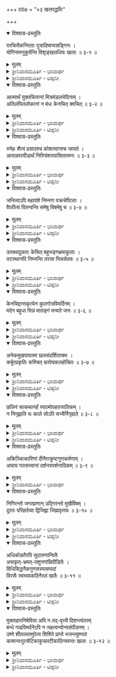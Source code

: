 +++
title = "०३ खलपद्धतिः"

+++

<details open><summary>विश्वास-प्रस्तुतिः</summary>

परचित्तैकनिरताः पुत्रादिष्वप्यसङ्गिनः ।  
योगिनामनुकुर्वन्ति विशृङ्खलधियः खलाः ॥ ३-१ ॥
</details>

<details><summary>मूलम्</summary>

परचित्तैकनिरताः पुत्रादिष्वप्यसङ्गिनः ।  
योगिनामनुकुर्वन्ति विशृङ्खलधियः खलाः ॥ ३-१ ॥
</details>

<details><summary>ಶ್ರೀನಿವಾಸಮೂರ್ತಿ - ಭಾವಾರ್ಥ</summary>

ಖಲ ಎಂದರೆ ಕೆಟ್ಟವನು ಅಥವಾ ದುರ್ಜನ. ಈ ಪದ್ಧತಿ ಕೆಟ್ಟವರ ವಿಷಯವಾಗಿ. "ದುರ್ಜನಸಂಗವ ಬಿಡೋ ಬಿಡೋ" ಎಂಬುದೇ ಈ ಪದ್ಧತಿಯ ತಿರುಳು.

ಪರ ಎಂದರೆ ಮತ್ತೊಬ್ಬರ ವಿಷಯವಾಗಿ ಯೋಚನೆಮಾಡುವುದರಲ್ಲೇ ಯಾವಾಗಲೂ ನಿರತರಾಗಿರುವ, ಸ್ವಂತ ಮಕ್ಕಳೇ ಮೊದಲಾದವರಲ್ಲಿ ಕೂಡ ಆಸಕ್ತಿಯಿಲ್ಲದ, ಮನಸ್ಸನ್ನು ಹಿಡಿತದಲ್ಲಿ ಇಟ್ಟುಕೊಳ್ಳದ ದುರ್ಜನರು ಪರ ಎಂದರೆ ಪರಬ್ರಹ್ಮನಲ್ಲೇ ನಿರತವಾದ ಮನಸ್ಸುಳ್ಳ, ಪುತ್ರಾದಿಗಳಲ್ಲಿಯೂ ವ್ಯಾಮೋಹವಿಲ್ಲದ, ಸಂಸಾರಬಂಧನಗಳನ್ನು ತೊರೆದ ಯೋಗಿಗಳನ್ನು ಅನುಕರಿಸುತ್ತಾರೆ!
</details>

<details><summary>ಶ್ರೀನಿವಾಸಮೂರ್ತಿ - ಟಿಪ್ಪನೀ</summary>

ಇಲ್ಲಿ ಪದಪ್ರಯೋಗದ ಚಮತ್ಕಾರದಿಂದ ದುರ್ಜನರಿಗೂ ಯೋಗಿಗಳಿಗೂ ಸಾಮ್ಯದ ತೋರಿಕೆ!

ಇಬ್ಬರೂ ಪರಚಿತ್ತೈಕನಿರತರು, ಇಬ್ಬರಿಗೂ ಪುತ್ರಾದಿಗಳಲ್ಲಿ ಅಸಂಗ, ಇಬ್ಬರೂ ವಿಶೃಂಖಲಮನಸ್ಸುಳ್ಳವರು! ವಾಸ್ತವತೆಗೂ ತೋರಿಕೆಗೂ ಅಜಗಜಾಂತರ.
</details>

<details open><summary>विश्वास-प्रस्तुतिः</summary>

आत्मार्थं युक्तचित्तानां मित्रमंडलभेदिनाम् ।  
अतिलंघितलोकानां न बंधः केनचित् क्वचित् ॥ ३-२ ॥
</details>

<details><summary>मूलम्</summary>

आत्मार्थं युक्तचित्तानां मित्रमंडलभेदिनाम् ।  
अतिलंघितलोकानां न बंधः केनचित् क्वचित् ॥ ३-२ ॥
</details>

<details><summary>ಶ್ರೀನಿವಾಸಮೂರ್ತಿ - ಭಾವಾರ್ಥ</summary>

(೧) ಆತ್ಮಯೋಗದಲ್ಲಿ ನಿರತರಾದ, ಸೂರ್ಯಮಂಡಲವನ್ನು ಭೇದಿಸಿ ಮುಂದೆ ಹೋಗುವ,ಬ್ರಹ್ಮಲೋಕವೇ ಮೊದಲಾದ ಲೋಕಗಳನ್ನು ದಾಟುವ ಯೋಗಿಗಳಿಗೆ ಎಲ್ಲಿಯಾಗಲಿ ಯಾರೊಡನೆಯಾಗಲಿ ಬಂಧವಿರುವುದಿಲ್ಲ. (೨) ಸ್ವಂತ ಪ್ರಯೋಜನದಲ್ಲಿಯೇ ನಿರತವಾದ ಮನಸ್ಸುಳ್ಳ, ಸ್ನೇಹಿತರ ಗುಂಪನ್ನು ಒಡೆಯುವ, ಸಮಾಜದ ಕಟ್ಟಲೆಗಳನ್ನು ಮೀರುವ ದುರ್ಜನರಿಗೆ ಎಲ್ಲಿಯಾಗಲಿ ಯಾರೊಡನೆಯಾಗಲಿ ಬಂಧವಿರುವುದಿಲ್ಲ.
</details>

<details><summary>ಶ್ರೀನಿವಾಸಮೂರ್ತಿ - ಟಿಪ್ಪನೀ</summary>

ಹಿಂದಿನ ಶ್ಲೋಕದಲ್ಲಿ ಮುನಿಜನಕ್ಕೂ ದುರ್ಜನರಿಗೂ ಇರುವ ತೋರಿಕೆಯ ಸಾಮ್ಯವನ್ನು ಈ ಶ್ಲೋಕದಲ್ಲೂ ಶ್ಲೇಷೆಯ ಧ್ವನಿಯ ಮೂಲಕ ತೋರಿಸಲಾಗಿದೆ. ಸಿದ್ಧಿಯನ್ನು ಪಡೆದ ಯೋಗಿಗಳು ಮರಣಹೊಂದಿದಮೇಲೆ ಸೂರ್ಯಮಂಡಲದಾಚೆ ಅರ್ಚಿರಾದಿ ಮಾರ್ಗದಲ್ಲಿ ಬ್ರಹ್ಮಲೋಕವೇ ಮೊದಲಾದ ಲೋಕಗಳನ್ನು ದಾಟಿ ಪರಮಾತ್ಮನ ಪರಮಪದವನ್ನು ಸೇರುವರು ಎಂಬುದು ವೈದಿಕಸನಾತನಧರ್ಮಿಗಳ ನಂಬಿಕೆಯಾಗಿರುತ್ತದೆ. ಈ ನಂಬಿಕೆಯನ್ನು ಈ ಶ್ಲೋಕದಲ್ಲಿ ಪ್ರಸ್ತಾಪಿಸಿ ದೇಶಿಕರು ತಮ್ಮ ವಾಕ್ಯಗ್ರಥನಕೌಶಲದಿಂದ ಶ್ಲೇಷೆಯ ಮೂಲಕ ಅಂತಹ ಬ್ರಹ್ಮಜ್ಞಾನಿಗಳಿಗೂ ದುರ್ಜನರಿಗೂ ತೋರಿಕೆಯ ಸಾಮ್ಯವನ್ನು ರಚಿಸಿದ್ದಾರೆ.
</details>

<details open><summary>विश्वास-प्रस्तुतिः</summary>

स्नेहः शैत्यं प्रसादश्च कोशत्यागश्च जायते ।  
आसन्नपरपीडार्थं निस्त्रिंशस्यासितात्मनः ॥ ३-३ ॥
</details>

<details><summary>मूलम्</summary>

स्नेहः शैत्यं प्रसादश्च कोशत्यागश्च जायते ।  
आसन्नपरपीडार्थं निस्त्रिंशस्यासितात्मनः ॥ ३-३ ॥
</details>

<details><summary>ಶ್ರೀನಿವಾಸಮೂರ್ತಿ - ಭಾವಾರ್ಥ</summary>

(೧) ರಿಪುಗಳು ಸನ್ನಿಹಿತರಾದಾಗ ಅವರನ್ನು ಹಿಂಸಿಸಲು ಕಪ್ಪುಬಣ್ಣದ ಕತ್ತಿಗೆ ಎಣ್ಣೆಯ ಸಂಪರ್ಕವೂ ಮಸೆಯುವಿಕೆಯೂ ಹೊಳಪುಕೊಡೋಣವೂ ಒರೆಯಿಂದ ಹೊರಕ್ಕೆ ತೆಗೆಯೋಣವೂ ಉಂಟಾಗುತ್ತವೆ. (೨) ಕಲಂಕಿತಮನಸ್ಸುಳ್ಳ ದುರ್ಜನನು ಸಮೀಪದಲ್ಲಿರುವ ಇತರರನ್ನು ಹಿಂಸಿಸಲಿಕ್ಕಾಗಿ ಸ್ನೇಹವನ್ನೂ, ತಂಪನ್ನೂ ಪ್ರಸನ್ನತೆಯನ್ನೂ ಧನತ್ಯಾಗವನ್ನೂ ತೋರಿಸುತ್ತಾನೆ.
</details>

<details><summary>ಶ್ರೀನಿವಾಸಮೂರ್ತಿ - ಟಿಪ್ಪನೀ</summary>

ಶ್ಲೇಷೆಯ ಲಾಸ್ಯ ಈ ಶ್ಲೋಕದಲ್ಲೂ. ಈ ಶ್ಲೋಕದಲ್ಲಿ ಎರಡು ಅರ್ಥವುಳ್ಳ ಪದಗಳು: ಸ್ನೇಹ= (ಗೆಳೆತನ, ಜಿಡ್ಡು); ಶೈತ್ಯ=(ತಂಪು, ಮಸೆಯುವಿಕೆ); ಪ್ರಸಾದ= (ಪ್ರಸನ್ನತೆ, ಹೊಳಪು); ಕೋಶ= (ಧನದ ಭಂಡಾರ, ಕತ್ತಿಯ ಒರೆ); ಪರ= (ಇತರರು, ಶತ್ರು); ನಿಸ್ತ್ರಿಂಶ= (ದುರ್ಜನ, ನೀಳ್ಗತ್ತಿ); ಅಸಿತ= (ಕಲಂಕಿತ, ಕಪ್ಪಾದ). ದುರ್ಜನನು ಇತರರ ವಿನಾಶಕ್ಕಾಗಿ ಅಂತಹವರು ಸನ್ನಿಹಿತರಾದಾಗ (ಅವರನ್ನು ಬಲೆಗೆ ಹಾಕಿಕ್ಕೊಳ್ಳಲು) ಅವರಲ್ಲಿ ಕಪಟ ಸ್ನೇಹ, ಮಾರ್ದವ ಮತ್ತು ಪ್ರಸನ್ನತೆಯನ್ನೂ ತೋರಿ ಅವರಿಗಾಗಿ ಧನತ್ಯಾಗವನ್ನೂ ಮಾಡುತ್ತಾನೆ. ಇದಕ್ಕೆ ಶ್ಲೇಷೆಯ ಧ್ವನಿಯ ಮೂಲಕ ಸಾಮ್ಯ ಯುದ್ಧಕಾಲದಲ್ಲಿ ಪ್ರಯೋಗಕ್ಕೆ ಮೊದಲು ಎಣ್ಣೆಯಿಂದ ತಿಕ್ಕಿ, ಅಲಗು ಚೂಪಾಗುವುದಕ್ಕೆ ಮಸೆದು, ಹೊಳೆಯುತ್ತಿರುವಂತೆ ಸಿದ್ಧ ಮಾಡಿಟ್ಟುಕ್ಕೊಂಡಿರುವ ನೀಳ್ಗತ್ತಿಯನ್ನು ಒರೆಯಿಂದ ಹೊರತೆಗೆಯುವಿಕೆ.
</details>

<details open><summary>विश्वास-प्रस्तुतिः</summary>

जनित्वाऽपि महावंशे निम्नगा वक्रचेष्टिताः ।  
वैपरीत्यं वितन्वन्ति समेषु विषमेषु च ॥ ३-४ ॥
</details>

<details><summary>मूलम्</summary>

जनित्वाऽपि महावंशे निम्नगा वक्रचेष्टिताः ।  
वैपरीत्यं वितन्वन्ति समेषु विषमेषु च ॥ ३-४ ॥
</details>

<details><summary>ಶ್ರೀನಿವಾಸಮೂರ್ತಿ - ಭಾವಾರ್ಥ</summary>

(೧)ದೊಡ್ಡ ಬಿದಿರು ಮೆಳೆಗಳಿಗೆ ವಾಸಸ್ಥಾನವಾದ ಪರ್ವತದಲ್ಲಿ ಹುಟ್ಟಿ ಇಳಿಕಲಿನಲ್ಲಿ ಹರಿದುಹೋಗುವ ಡೊಂಕುಡೊಂಕಾಗಿ ಹರಿಯುವ ನದಿಗಳು ಸಮತಲಪ್ರದೇಶಗಳನ್ನು ಹಳ್ಳದಿಬ್ಬಗಳನ್ನುಳ್ಳದಾಗಿಯೂ ಹಳ್ಳದಿಬ್ಬಗಳುಳ್ಳ ಪ್ರದೇಶಗಳನ್ನು ಸಮವಾಗಿಯೂ ಮಾಡಿ ಪ್ರತಿಕೂಲವಾಗಿ ನಡೆದುಕ್ಕೊಳ್ಳುತ್ತವೆ. (೨) ಸತ್ಕುಲಪ್ರಸೂತರಾದರೂ ನೀಚಮನೋಭಾವವುಳ್ಳ ಕುಟಿಲಗಾಮಿಗಳು ಸಾಧುಗಳಲ್ಲಿ ಹಗೆತನವನ್ನೂ ಅಸಾಧುಗಳಲ್ಲಿ ಮೈತ್ರಿಯನ್ನೂ ವ್ಯತ್ಯಸ್ತವಾಗಿ ಆಚರಿಸುತ್ತಾರೆ.
</details>

<details><summary>ಶ್ರೀನಿವಾಸಮೂರ್ತಿ - ಟಿಪ್ಪನೀ</summary>

ಇಲ್ಲಿ ಸ್ಪಷ್ಟವಾಗಿ ಎರಡು ಅರ್ಥ ಬರುವ ಪದ "ವಂಶ" ಎಂಬುದು ಒಂದೇ. ವಂಶ= (ಕುಲ, ಬಿದಿರು). "ನಿಮ್ನ", "ವಕ್ರ" ಮತ್ತು "ವಿಷಮ" ಪದಗಳು ರೂಢರೂಪಕದ ಬಲದಿಂದ ಕೆಟ್ಟವನ ಗುಣಗಳ ನಿರೂಪಣೆಯಲ್ಲಿ ಬಳಕೆಗೆ ಬಂದಿವೆ. ನದಿಗಳ ಅನ್ಯಾಪದೇಶದಿಂದ ಶ್ಲೇಷೆಯ ಬಲದಲ್ಲಿ ಈ ಶ್ಲೋಕದ ಅರ್ಥ ದುರ್ಜನರಿಗೆ ಅನ್ವಯವಾಗುತ್ತದೆ.
</details>

<details open><summary>विश्वास-प्रस्तुतिः</summary>

उत्पथादुन्नताः केचित् बहुभङ्गभ्रमाकुलाः ।  
तटस्थानपि निघ्नन्ति तरसा भिन्नसेतवः ॥ ३-५ ॥
</details>

<details><summary>मूलम्</summary>

उत्पथादुन्नताः केचित् बहुभङ्गभ्रमाकुलाः ।  
तटस्थानपि निघ्नन्ति तरसा भिन्नसेतवः ॥ ३-५ ॥
</details>

<details><summary>ಶ್ರೀನಿವಾಸಮೂರ್ತಿ - ಭಾವಾರ್ಥ</summary>

(೧) ತಮ್ಮ ಸಹಜ ಮಾರ್ಗವನ್ನು ತೊರೆದು ಉಕ್ಕಿ ಹರಿಯುವ ಕೆಲವು ನದಗಳು ಅನೇಕ ಅಲೆಗಳಿಂದ ಸುಳಿಗಳಿಂದ ಕಲುಷಿತಗಳಾಗಿ ಅಣೆಕಟ್ಟುಗಳನ್ನು ಒಡೆದು ಅತಿವೇಗದಿಂದ ದಡದಲ್ಲಿರುವ ಮರಗಳನ್ನು ಕೂಡ ಹಾಳುಮಾಡುತ್ತವೆ. (೨) ಸಹಜಮಾರ್ಗವನ್ನು ತೊರೆದು ಉಚ್ಛ್ರಾಯಸ್ಥಿತಿಗೆ ಬಂದಿರುವ ಕೆಲವರು ಅನೇಕವಾದ ವಂಚನೆ, ಭ್ರಮೆಗಳಿಂದ ಕಲುಷಿತರಾಗಿ ಸಮಾಜದ ತಡೆಗಳನ್ನೆಲ್ಲಾ ಮುರಿದು  ಪ್ರತಿಕೂಲರಲ್ಲದವರನ್ನು  ಕೂಡ ಕ್ಷಣಕಾಲದಲ್ಲಿಯೇ ಹಾಳುಮಾಡುತ್ತಾರೆ.
</details>

<details><summary>ಶ್ರೀನಿವಾಸಮೂರ್ತಿ - ಟಿಪ್ಪನೀ</summary>

ಇಲ್ಲಿ ಪ್ರವಾಹದಿಂದ ಉಕ್ಕಿ ಹರಿಯುವ ನದಗಳು ದಡದಲ್ಲಿರುವ ಮರಗಳನ್ನು ಕೂಡ ನಾಶಮಾಡುವುದನ್ನು ಪ್ರಸ್ತಾಪಿಸಿ, ಅನ್ಯಾಪದೇಶದಿಂದ ದುಷ್ಟ ಜನರು ದುರ್ಮಾರ್ಗಗಳ ಮೂಲಕ ಮೇಲಕ್ಕೆ ಬಂದು ವಂಚನೆ ಭ್ರಮೆಗಳಿಂದ ಕೂಡಿದವರಾಗಿ ಸಮಾಜದ ಕಟ್ಟುಗಳನ್ನೆಲ್ಲಾ ಮುರಿದು ತಮಗೆ ಎದುರಾಗದೆ ಇರುವ ತಟಸ್ಥಜನರನ್ನು ಕೂಡ ನಾಶಿಸುತ್ತಾರೆ ಎಂದು ದೇಶಿಕರು ತಿಳಿಸುತ್ತಿದ್ದಾರೆ. "ನದೀ" ಮತ್ತು ಅದರ ಪರ್ಯಾಯ ಪದಗಳು ಸ್ತ್ರೀಲಿಂಗವಾದುದರಿಂದ, ಇಲ್ಲಿ ಪುಲ್ಲಿಂಗದ ಪ್ರಯೋಗವಿರುವುದರಿಂದ ಈ ಶ್ಲೋಕ "ನದ"ಗಳಿಗೆ (ಪಶ್ಚಿಮಾಭಿಮುಖವಾಗಿ ಹರಿಯುವ ಹೊಳೆಗಳು) ಅನ್ವಯಿಸುತ್ತದೆ. ಅನ್ಯಾಪದೇಶಕ್ಕೆ ಭಙ್ಗ (ಅಲೆ, ವಂಚನೆ), ಭ್ರಮ ( ಸುಳಿ, ಭ್ರಮೆ) ಎಂಬ ಪದಗಳು ಶ್ಲೇಷೆಯ ಮೂಲಕ ಪುಷ್ಟಿಯನ್ನು ಕೊಡುತ್ತವೆ.
</details>

<details open><summary>विश्वास-प्रस्तुतिः</summary>

केनचिद्दान्तकृत्येन कुलगोत्रविमर्दिनम् ।  
मदेन बहुधा भिन्नं मातङ्गं मन्यते जनः ॥ ३-६ ॥
</details>

<details><summary>मूलम्</summary>

केनचिद्दान्तकृत्येन कुलगोत्रविमर्दिनम् ।  
मदेन बहुधा भिन्नं मातङ्गं मन्यते जनः ॥ ३-६ ॥
</details>

<details><summary>ಶ್ರೀನಿವಾಸಮೂರ್ತಿ - ಭಾವಾರ್ಥ</summary>

(೧) ತನ್ನ ದಂತಕ್ರೀಡೆಯಿಂದ ಕುಲಪರ್ವತಗಳನ್ನೇ  ಹಾಳುಮಾಡುವ ಆನೆಯನ್ನು ಮದದಿಂದ ಬಹುವಿಚಿತ್ರವಾಗಿ ವರ್ತಿಸುತ್ತಿರುವುದನ್ನಾಗಿ ಜನರು ತಿಳಿಯುತ್ತಾರೆ. (೨) ಸನ್ಯಾಸಿಗೆ ತಕ್ಕ ಯಾವುದೋ ಒಂದು ಕೆಲಸವನ್ನೆಸಗಿ ತನ್ನ ಕುಲಗೋತ್ರಕ್ಕೇ ಧಕ್ಕೆಯನ್ನು ತಂದು ಮದದಿಂದ ಬಹಳಮಟ್ಟಿಗೆ ಭಿನ್ನಚರಿತ್ರನಾಗಿರುವವನನ್ನು ಜನರು ಅಸ್ಪೃಶ್ಯನಂತೆ ಕಾಣುತ್ತಾರೆ.
</details>

<details><summary>ಶ್ರೀನಿವಾಸಮೂರ್ತಿ - ಟಿಪ್ಪನೀ</summary>

ಇಲ್ಲಿ ಶ್ಲೇಷೆರುವ ಪದಗಳು: ದಾನ್ತ= ( ಸನ್ಯಾಸಿ, ದಂತಕ್ಕೆ ಸಂಬಂಧಿಸಿದ); ಗೋತ್ರ= (ಗೋತ್ರ, ಪರ್ವತ); ಮಾತಙ್ಗ= (ಅಸ್ಪೃಶ್ಯ, ಆನೆ). ಸ್ವಧರ್ಮದಲ್ಲಿ ನಿರತರಾಗಿರುವುದು ಸರ್ವಸಮ್ಮತವೆಂಬುದೇ ಈ ಶ್ಲೋಕದ ಆಶಯ.
</details>

<details open><summary>विश्वास-प्रस्तुतिः</summary>

अनेकमुखपापात्मा छलसंदर्शिताश्रमः ।  
कर्बुरप्रकृतिः कश्चित् कापेयकलहोचितः ॥ ३-७ ॥
</details>

<details><summary>मूलम्</summary>

अनेकमुखपापात्मा छलसंदर्शिताश्रमः ।  
कर्बुरप्रकृतिः कश्चित् कापेयकलहोचितः ॥ ३-७ ॥
</details>

<details><summary>ಶ್ರೀನಿವಾಸಮೂರ್ತಿ - ಭಾವಾರ್ಥ</summary>

(೧) ಕಪಟತೆಯಿಂದ ಶ್ರೀರಾಮನ ಆಶ್ರಮವನ್ನು ಸಂದರ್ಶಿಸಿದ ಅನೇಕಮುಖ ಎಂದರೆ ದಶಾನನನಾದ ಪಾಪಿಷ್ಠ ರಾಕ್ಷಸನೊಬ್ಬನು ಕಪಿಯೊಡನೆ ಕಲಹಕ್ಕೆ ಯೋಗ್ಯನಾದನು. (೨) ಅನೇಕವಿಧವಾದ ಪಾಪಗಳನ್ನು ಮಾಡಿದ, ಕಪಟತೆಯಿಂದ ಸನ್ಯಾಸ ಅಥವಾ ಬ್ರಹ್ಮಚರ್ಯ ಆಶ್ರಮಗಳನ್ನು ಹೊರತೋರುವ ಒಬ್ಬಾನೊಬ್ಬ ಪಾಪಪ್ರಕೃತಿಯುಳ್ಳ ಮನುಷ್ಯನು ಕಪಿಗಳಂತೆ ವಿನಾಕಾರಣ ಕಲಹದಲ್ಲಿ ತೊಡಗುತ್ತಾನೆ.
</details>

<details><summary>ಶ್ರೀನಿವಾಸಮೂರ್ತಿ - ಟಿಪ್ಪನೀ</summary>

ಕರ್ಬುರ ಎಂಬ ಪದಕ್ಕೆ ಪಾಪಿಷ್ಠ ಮತ್ತು ರಾಕ್ಷಸ ಎಂಬ ಎರಡು ಅರ್ಥಗಳು ಇವೆ.
</details>

<details open><summary>विश्वास-प्रस्तुतिः</summary>

छलिनं सत्कथानर्हं स्वात्मोपहतजातिकम् ।  
न निगृह्णाति यः काले सोऽपि सभ्यैर्निगृह्यते ॥ ३-८ ॥
</details>

<details><summary>मूलम्</summary>

छलिनं सत्कथानर्हं स्वात्मोपहतजातिकम् ।  
न निगृह्णाति यः काले सोऽपि सभ्यैर्निगृह्यते ॥ ३-८ ॥
</details>

<details><summary>ಶ್ರೀನಿವಾಸಮೂರ್ತಿ - ಭಾವಾರ್ಥ</summary>

(೧) ಛಲ ಜಾತಿ ಮೊದಲಾದ ದೋಷಗಳಿಂದ ಕೂಡಿದ ವಾದವನ್ನು ಮಾಡುವ ವಾದಿಯನ್ನು ಅಲ್ಲೇ ಆಗಲೇ ಪ್ರತಿವಾದಿಯು ತಪ್ಪುಗಳನ್ನು ತೋರಿಸಿ ಸೋಲಿಸದಿದ್ದರೆ ನೆರೆದಿರುವ ಸಭಾಸದರು ಪ್ರತಿವಾದಿಯೇ ಸೋತನೆಂದು ಪರಿಗಣಿಸುತ್ತಾರೆ. (೨) ಯಾವನು ಛಲಸ್ವಭಾವವುಳ್ಳ, ಸತ್ಕಥಾಶ್ರವಣಕ್ಕೆ ಅನರ್ಹನಾದ, ತನ್ನ ವರ್ತನೆಯಿಂದ ತನ್ನ ಜಾತಿಗೇ ಹಾನಿಯನ್ನು ತಂದ ಮನುಷ್ಯನನ್ನು ಸಕಾಲದಲ್ಲಿ ನಿಗ್ರಹಿಸುವುದಿಲ್ಲವೋ ಅಂತಹವನನ್ನು ಇತರ ಸಭ್ಯರು ನಿಗ್ರಹಿಸುತ್ತಾರಲ್ಲವೇ?.
</details>

<details><summary>ಶ್ರೀನಿವಾಸಮೂರ್ತಿ - ಟಿಪ್ಪನೀ</summary>

ಇಲ್ಲಿ ನ್ಯಾಯದರ್ಶನದ ಹಲವು ಪಾರಿಭಾಷಿಕ ಶಬ್ದಗಳು ಉಪಯುಕ್ತವಾಗಿವೆ. ಅವು ಹೀಗೆ. ಕಥಾ: ತತ್ತ್ವನಿರ್ಣಯಕ್ಕಾಗಿ ವಾದಿ ಪ್ರತಿವಾದಿಗಳು ಪೂರ್ವಪಕ್ಷ ಸಿದ್ಧಾಂತ ರೂಪವಾಗಿ ಯುಕ್ತಿಯಿಂದ ಆಡುವ ಮಾತು. ಛಲ: ವಾದಿಯು ಹೇಳಿದ ಶಬ್ದಕ್ಕೆ ಬೇರೆ ಅರ್ಥವನ್ನು ಕಲ್ಪಿಸಿ ಪ್ರತಿವಾದಿಯು ಹೇಳುವ ದೂಷಣೆ. ಜಾತಿ: ತನ್ನ ವಾದಕ್ಕೇ ಹಾನಿಮಾಡುವ ಉತ್ತರ. ನಿಗ್ರಹ: ವಾದದಲ್ಲಿ ದೋಷಯುಕ್ತವಾಗಿ ವಾದಿಸಿ ಸೋಲುವುದು. ದುರ್ಜನನನ್ನು ಸಕಾಲದಲ್ಲಿ ನಿಗ್ರಹಿಸದೇ ಹೋಗುವುದು ಮಹಾದೋಷವಾಗಿ ಪರಿಣಮಿಸುತ್ತದೆ ಎಂಬುದೇ ಈ ಶ್ಲೋಕದ ಭಾವ.
</details>

<details open><summary>विश्वास-प्रस्तुतिः</summary>

अकिञ्चित्कारिणां दीनैराक्रुष्टगुणकर्मणाम् ।  
अघाय गतसत्त्वानां दर्शनस्पर्शनादिकम् ॥ ३-९ ॥
</details>

<details><summary>मूलम्</summary>

अकिञ्चित्कारिणां दीनैराक्रुष्टगुणकर्मणाम् ।  
अघाय गतसत्त्वानां दर्शनस्पर्शनादिकम् ॥ ३-९ ॥
</details>

<details><summary>ಶ್ರೀನಿವಾಸಮೂರ್ತಿ - ಭಾವಾರ್ಥ</summary>

(೧) ನಿಶ್ವಾಸ ಉಚ್ಛ್ವಾಸ ವೇ ಆದಿಯಾದ ಯಾವುದೇ ದೇಹವ್ಯಾಪಾರಗಳು ಇಲ್ಲವಾಗಿವೆ. ಸುತ್ತಮುತ್ತಲಿನ ನೊಂದವರು ಅವರ ಗುಣಕರ್ಮಗಳನ್ನು ಗಟ್ಟಿಯಾಗಿ ಹೇಳಿಕ್ಕೊಳ್ಳುತ್ತಿದ್ದಾರೆ. ಅಂತಹ ನಿರ್ಜೀವಗಳನ್ನು (ಶವಗಳನ್ನು) ನೋಡುವುದಾಗಲಿ ಮುಟ್ಟುವುದಾಗಲಿ ಪಾಪಕರವು. (೨) ಪರಹಿತಕ್ಕಾಗಿ ಯತ್ಕಿಞ್ಚಿದಪಿ ಮಾಡದವರ ದುರ್ಗುಣಗಳನ್ನು ದುಷ್ಕರ್ಮಗಳನ್ನು ದೀನರು ಪರೋಕ್ಷದಲ್ಲಿ ಗಟ್ಟಿಯಾಗಿ ಹೇಳುತ್ತಾರೆ. (ಅಥವಾ, ದೀನರು ಭಯದಿಂದ ಅವರ ಸಮಕ್ಷ ಅವರಲ್ಲಿಲ್ಲದ ಗುಣಗಳನ್ನು , ಅವರು ಮಾಡದ ಕೆಲಸಗಳನ್ನು ಅವರಲ್ಲಿ ಆರೋಪಿಸಿ ಗಟ್ಟಿಯಾಗಿ ಹೊಗಳುತ್ತಾರೆ.) ಅಂತಹ ಸತ್ತ್ವಗುಣವಿಹೀನರಾದ ದುರ್ಜನರನ್ನು ನೋಡುವುದಾಗಲಿ ಸಂಪರ್ಕವಾಗಲಿ ಪಾಪಕರವು. ಅರ್ಥಾತ್, ಶವದ ದರ್ಶನ ಸಂಪರ್ಕಗಳು ಹೇಗೆ ವರ್ಜ್ಯವೋ ಅದೇ ರೀತಿ ದುರ್ಜನರ ದರ್ಶನ ಸಂಪರ್ಕಗಳೂ ವರ್ಜ್ಯ.
</details>

<details open><summary>विश्वास-प्रस्तुतिः</summary>

निगिरन्तो जगत्प्राणान् उद्गिरन्तो मुखैर्विषम् ।  
दूरतः परिहर्तव्या द्विजिह्वा जिह्मवृत्तयः ॥ ३-१० ॥
</details>

<details><summary>मूलम्</summary>

निगिरन्तो जगत्प्राणान् उद्गिरन्तो मुखैर्विषम् ।  
दूरतः परिहर्तव्या द्विजिह्वा जिह्मवृत्तयः ॥ ३-१० ॥
</details>

<details><summary>ಶ್ರೀನಿವಾಸಮೂರ್ತಿ - ಭಾವಾರ್ಥ</summary>

(೧) ಗಾಳಿಯನ್ನು ನುಂಗುತ್ತಲೂ ಬಾಯಿಯಿಂದ ವಿಷವನ್ನು ಉಗುಳುತ್ತಲೂ ಡೊಂಕು ಡೊಂಕಾಗಿ ಹರಿದುಹೋಗುವ ಹಾವುಗಳನ್ನು ದೂರದಿಂದಲೇ ನಿವಾರಿಸಬೇಕು. (೨) ಜಗತ್ತಿನ ಜೀವಗಳನ್ನು ನುಂಗುತ್ತಲೂ (ನಾಶಪಡಿಸುತ್ತಲೂ), ತಮ್ಮ ಮುಖಗಳಿಂದ ವಿಷಪ್ರಾಯವಾದ ಮಾತುಗಳನ್ನು ಹೊರಗೆಡಹುತ್ತಲೂ, ಕುಟಿಲವ್ಯಾಪಾರವುಳ್ಳ, ಪರಸ್ಪರವಿರುದ್ಧವಾಗಿ ಮಾತುಗಳನ್ನಾಡುವ ದುರ್ಜನರನ್ನು ದೂರದಿಂದಲೇ ತೊರೆಯಬೇಕು.
</details>

<details><summary>ಶ್ರೀನಿವಾಸಮೂರ್ತಿ - ಟಿಪ್ಪನೀ</summary>

ಶ್ಲಿಷ್ಟ ಪದಗಳು: ಪ್ರಾಣ= (ಗಾಳಿ, ಜೀವ); ದ್ವಿಜಿಹ್ವ= (ಸರ್ಪ, ಎರಡು ಮಾತನಾಡುವವ). ಹಾವಿನ ಸಹವಾಸದಂತೆ ದುರ್ಜನಸಹವಾಸವೂ ತ್ಯಾಜ್ಯ.
</details>

<details open><summary>विश्वास-प्रस्तुतिः</summary>

अधिकोन्नतैरपि सुदारुणान्वितैः  
असकृत्-भ्रमत्-पशुगणांघ्रिपीडितैः ।  
विधिसिद्धनैकगुणसस्यसम्पदां  
विरसैः स्वभावकठिनैरलं खलैः ॥ ३-११ ॥
</details>

<details><summary>मूलम्</summary>

अधिकोन्नतैरपि सुदारुणान्वितैः  
असकृत्-भ्रमत्-पशुगणांघ्रिपीडितैः ।  
विधिसिद्धनैकगुणसस्यसम्पदां  
विरसैः स्वभावकठिनैरलं खलैः ॥ ३-११ ॥
</details>

<details><summary>ಶ್ರೀನಿವಾಸಮೂರ್ತಿ - ಭಾವಾರ್ಥ</summary>

(೧) ಹೆಚ್ಚು ಎತ್ತರದಲ್ಲಿರುವ, ಮೇಟಿಕಂಬದಿಂದ ಕೂಡಿದ, ಬಾರಿ ಬಾರಿಗೂ ತಿರುಗುತ್ತಿರುವ ಪಶುಗಳ ಕಾಲಿನಿಂದ ತುಳಿಯಲ್ಪಟ್ಟ, ಒಣಗಿ ಸ್ವಭಾವದಿಂದಲೇ ಗಟ್ಟಿಯಾಗಿರುವ ಕಣದ ಸಂಸರ್ಗವು ದೈವದತ್ತಗುಣಗಳನ್ನು ಹೊಂದಿರುವ ಧಾನ್ಯದ ಕಂತೆಗೆ ಬೇಕಿಲ್ಲ. (೨) ಸಮಾಜದಲ್ಲಿ ದೊಡ್ಡ ಅಂತಸ್ತನ್ನು ಪಡೆದ, ಕ್ರೂರಿಗಳಿಂದ ಸುತ್ತುವರಿಯಲ್ಪಟ್ಟ, ಬಾರಿ ಬಾರಿಗೂ ತಮ್ಮಹಿಂದೆ ತಿರುಗುತ್ತಿರುವ ಮೂಢರುಗಳಿಂದ ಹಿಡಿಯಲ್ಪಟ್ಟ ಪಾದಗಳುಳ್ಳ, ಕಲಹಪ್ರಿಯರಾದ, ಸ್ವಭಾವದಿಂದಲೇ ಕಠಿನಮನಸ್ಕರಾದ  ದುರ್ಜನರ ಸಹವಾಸವು ದೈವವಶಾತ್ ಸ್ವಯಂ ಪ್ರಾಪ್ತವಾದ ವಿವಿಧಗುಣಗಳುಳ್ಳ ಧಾನ್ಯಸಂಪತ್ತಿಯನ್ನು ಪಡೆದ ಸಜ್ಜನರಿಗೆ ಬೇಕಿಲ್ಲ.
</details>

<details><summary>ಶ್ರೀನಿವಾಸಮೂರ್ತಿ - ಟಿಪ್ಪನೀ</summary>

ಈ ಶ್ಲೋಕದಲ್ಲಿ ಶ್ಲೇಷೆ ಹೀಗೆ: ಸು-ದಾರುಣಾ= ಅತ್ಯಂತಕ್ರೂರಿಗಳಾದ, ಸು-[ದಾರು]ಣಾ= ದೃಢವಾದ ಮರದಿಂದ[ಮೇಟಿಕಂಬದಿಂದ] ಕೂಡಿದ), ಖಲ= (ದುರ್ಜನ, ಕಣ). ಕಣವನ್ನು ಸಾಮಾನ್ಯವಾಗಿ ಗದ್ದೆ, ಹೊಲಗಳಿಗಿಂತಲೂ ಎತ್ತರದ ಪ್ರದೇಶದಲ್ಲಿ ಅಣಿಮಾಡುತ್ತಾರೆ. ಕಣದ ಮಧ್ಯೆ ಮೇಟಿಯೆಂಬ ಒಂದು ಕಂಬವಿರುತ್ತದೆ. ಮೇಟಿಗೆ ಕಟ್ಟಿದ ಎತ್ತುಗಳು ಕಣದಲ್ಲಿ ಹಾಸಿದ ಧಾನ್ಯಭರಿತ ಹುಲ್ಲನ್ನು ತುಳಿದು ಅದರಿಂದ ಧಾನ್ಯವನ್ನು ಬೇರ್ಪಡಿಸುತ್ತವೆ. ಕಣದ ನೆಲವು ಒಣಗಿ,ಗಟ್ಟಿಯಾಗಿರುತ್ತದೆ.  ಬೇಸಾಯದ ಕಣಕ್ಕೆ ಸಂಬಂಧಿಸಿದ ಈ ಎಲ್ಲ ವಿಷಯಗಳನ್ನು ಈ ಶ್ಲೋಕದಲ್ಲಿ ಹೆಣೆದು ದೇಶಿಕರು ದುರ್ಜನರಿಗೂ ಕಣಕ್ಕೂ ಶ್ಲೇಷೆಯ ಮೂಲಕ ಸಾದೃಶ್ಯವನ್ನು ಕಲ್ಪಿಸಿದ್ದಾರೆ. ಒಟ್ಟಿನಲ್ಲಿ ಸಾರಾಂಶ ಇಷ್ಟು: ಯದೃಚ್ಛಾಲಾಭಸಂತುಷ್ಟರಾಗಿ ಇರುವ ಸಜ್ಜನರಿಗೆ ಐಶ್ವರ್ಯಮದಮತ್ತರಾಗಿ ಕಠಿನಹೃದಯರಾಗಿರುವವರ ಸಂಗಕ್ಕಿಂತ ಅವರನ್ನು ದೂರದಲ್ಲಿಟ್ಟಿರುವುದೇ ಲೇಸು.

**ಉಷ್ಣೇ ಶೀತಲತಾಮುಪೇತ್ಯ ಶಿಶಿರೇ ಪ್ರಾಪ್ತೇ ಭಜನ್ತ್ಯುಷ್ಣ**ತಾಂ
</details>

<details open><summary>विश्वास-प्रस्तुतिः</summary>

मुक्ताहारनिषेविता अपि न तद्-वृत्त्यै दिशन्त्यंतरम्  
बन्धे गाढविमर्दनॆऽपि न जहत्यन्योन्यसंपीडनम् ।  
उष्णे शीतलतामुपेत्य शिशिरे प्राप्ते भजन्त्युष्णतां  
कामान्तःपुरचेटिकाकुचतटीकाठिन्यवन्तः खलाः ॥ ३-१२ ॥
</details>

<details><summary>मूलम्</summary>

मुक्ताहारनिषेविता अपि न तद्-वृत्त्यै दिशन्त्यंतरम्  
बन्धे गाढविमर्दनॆऽपि न जहत्यन्योन्यसंपीडनम् ।  
उष्णे शीतलतामुपेत्य शिशिरे प्राप्ते भजन्त्युष्णतां  
कामान्तःपुरचेटिकाकुचतटीकाठिन्यवन्तः खलाः ॥ ३-१२ ॥
</details>

<details><summary>ಶ್ರೀನಿವಾಸಮೂರ್ತಿ - ಭಾವಾರ್ಥ</summary>

ದುರ್ಜನರು ಆಹಾರವನ್ನು ಬಿಟ್ಟು (ಹಗಲಿರುಳು ತಮ್ಮ) ಸೇವೆ ಮಾಡುತ್ತಿದ್ದವರಿಗೂ ಕೂಡ ಅವರ ಜೀವನೋಪಾಯಕ್ಕೆ ಅವಕಾಶವನ್ನು ಕೊಡುವುದಿಲ್ಲ. ಬಂಧನ ಮತ್ತು ತೀವ್ರಪ್ರಹಾರಗಳಿಗೆ ಒಳಗಾದರೂ ಕೂಡ ತಮ್ಮತಮ್ಮಲ್ಲಿ ಕಲಹವನ್ನು ಬಿಡುವುದಿಲ್ಲ. ಜಾಣರೆದುರಿಗೆ ತಣ್ಣಗಾಗಿ, ತಣ್ಣಗಿರುವರೆದುರಿಗೆ ಕ್ರೌರ್ಯವನ್ನು ತೋರಿ ಕಾಮಾರ್ಥವಾಗಿ ಇಟ್ಟುಕ್ಕೊಂಡಿರುವ ಅನ್ತಃಪುರದಲ್ಲಿನ ದಾಸಿಯ ಸ್ತನಪ್ರದೇಶದಂತೆ ಕಠಿಣತೆಯುಳ್ಳವರು.
</details>

<details><summary>ಶ್ರೀನಿವಾಸಮೂರ್ತಿ - ಟಿಪ್ಪನೀ</summary>

ದುರ್ಜನರು ದಾಸಿಯರ ಸ್ತನಪ್ರದೇಶಗಳಂತೆ ಕಠಿಣರು ಎಂಬ ಹೇಳಿಕೆಗೆ ಶ್ಲೇಷೆಯ ಮೂಲಕ ಪುಷ್ಟಿ ಕೊಡುವ ವಿಶೇಷಣಗಳು ಹೀಗೆ: ಮುಕ್ತಾಹಾರನಿಷೇವಿತಾ ಅಪಿ= ಮುತ್ತಿನ ಹಾರದಿಂದ ಸೇವಿತವಾದರೂ, ತದ್-ವೃತ್ತ್ಯೈ= ಅದರ ಇರುವಿಕೆಗೆ, ಅನ್ತರಮ್ ನ ದಿಶನ್ತಿ= ಸ್ಥಲವನ್ನು ಕೊಡುವುದಿಲ್ಲ. ಬನ್ಧೇ ಗಾಢವಿಮರ್ದನೇಽಪಿ= ಆಲಿಂಗನ ಮಾಡಿಕ್ಕೊಳ್ಳುವಾಗ ಮರ್ದಿತವಾದರೂ ಅನ್ಯೋನ್ಯಸಂಪೀಡನಮ್ ನ ಜಹತಿ= ಪರಸ್ಪರಸಮ್ಮರ್ದವನ್ನು ತೊರೆಯುವುದಿಲ್ಲ, ಉಷ್ಣೇ=ಸೆಖೆಯ ಕಾಲದಲ್ಲಿ ತಂಪನ್ನು ನೀಡಿ ಶಿಶಿರೇ= ಛಳಿಗಾಲದಲ್ಲಿ ಶಾಖವನ್ನು ನೀಡುತ್ತವೆ, ಸ್ತನಪ್ರದೇಶಗಳು ಪ್ರೇಮಿಗಳ ಸ್ಪರ್ಶಕ್ಕೆ ಕಠಿನ= ಗಟ್ಟಿಯಾಗಿರುತ್ತವೆ. ದುರ್ಜನರು ಕಠಿನ=ಕ್ರೂರರಾಗಿರುತ್ತಾರೆ. ಅನ್ತಃಪುರಚೇಟಿಕಾ ಎಂಬ ಪದಕ್ಕೆ ಉತ್ತಮ ಸ್ತ್ರೀ ಎಂಬ ಸಾಮಾನ್ಯ ಅರ್ಥ ಅಷ್ಟೆ.

|| ಇತಿ ಖಲಪದ್ಧತಿಃ ತೃತೀಯಾ ||

|| इति खलपद्धतिस्तृतीया ||
</details>
